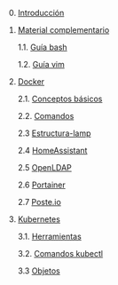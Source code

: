 0. [Introducción](./README.md)

1. [Material complementario](./Material_complementario/)

    1.1. [Guía bash](./Material_complementario/bash.md)

    1.2. [Guía vim](./Material_complementario/vim.md)
 
2. [Docker](./Docker/)

    2.1. [Conceptos básicos](./Docker/Conceptos.md)
    
    2.2. [Comandos](./Docker/comandos.md)

    2.3 [Estructura-lamp](./Docker/LAMP/)

    2.4 [HomeAssistant](./Docker/homeassistant/)

    2.5 [OpenLDAP](./Docker/openldap/)

    2.6 [Portainer](./Docker/portainer/)

    2.7 [Poste.io](./Docker/poste.io/)

3. [Kubernetes](./Kubernetes/)

    3.1. [Herramientas](./Kubernetes/Herramientas.md)

    3.2. [Comandos kubectl](./Kubernetes/Comandos_kubectl.md)

    3.3 [Objetos](./Kubernetes/Objetos.md)

    